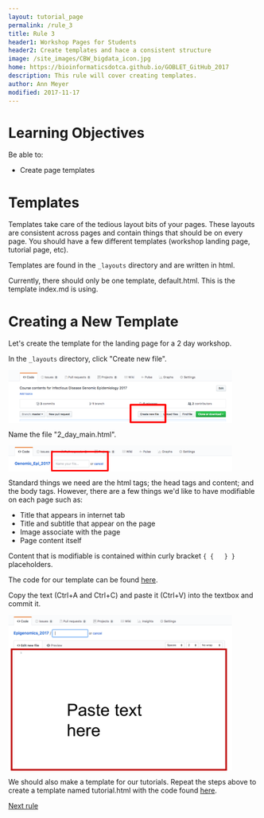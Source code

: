 ```yaml
---
layout: tutorial_page
permalink: /rule_3
title: Rule 3
header1: Workshop Pages for Students
header2: Create templates and hace a consistent structure
image: /site_images/CBW_bigdata_icon.jpg
home: https://bioinformaticsdotca.github.io/GOBLET_GitHub_2017
description: This rule will cover creating templates.
author: Ann Meyer
modified: 2017-11-17
---
```


# Learning Objectives

Be able to:

* Create page templates

# Templates

Templates take care of the tedious layout bits of your pages.  These layouts are consistent across pages and contain things that should be on every page.  You should have a few different templates (workshop landing page, tutorial page, etc).  

Templates are found in the `_layouts` directory and are written in html.

Currently, there should only be one template, default.html.  This is the template index.md is using.

# Creating a New Template

Let's create the template for the landing page for a 2 day workshop.

In the `_layouts` directory, click "Create new file".  

<img src="https://github.com/bioinformaticsdotca/10_Simple_Rules/blob/master/img/new_file.png?raw=true" alt="New File" width="450" align="middle" />

Name the file "2_day_main.html".

<img src="https://github.com/bioinformaticsdotca/10_Simple_Rules/blob/master/img/file_name.png?raw=true" alt="Fle Name" width="450" align="middle" />

Standard things we need are the html tags; the head tags and content; and the body tags.  However, there are a few things we'd like to have modifiable on each page such as:

* Title that appears in internet tab
* Title and subtitle that appear on the page
* Image associate with the page
* Page content itself

Content that is modifiable is contained within curly bracket `{ {   } }` placeholders.

The code for our template can be found [here](https://raw.githubusercontent.com/bioinformaticsdotca/10_Simple_Rules/master/2_day_main.txt).

Copy the text (Ctrl+A and Ctrl+C) and paste it (Ctrl+V) into the textbox and commit it.

<img src="https://github.com/bioinformaticsdotca/10_Simple_Rules/blob/master/img/PasteText.png?raw=true" alt="Paste Text Box" width="450" align="middle" />


We should also make a template for our tutorials.  Repeat the steps above to create a template named tutorial.html with the code found [here](https://raw.githubusercontent.com/bioinformaticsdotca/10_Simple_Rules/master/tutorial.txt).  

[Next rule](https://bioinformaticsdotca.github.io/rule_4)
